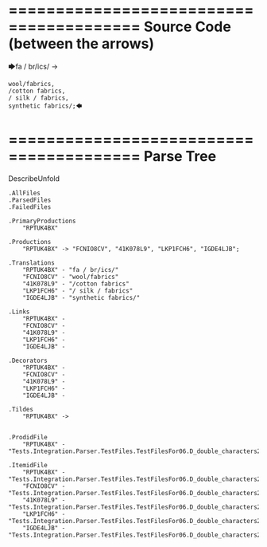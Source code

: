========================================
Source Code (between the arrows)
========================================

🡆fa / br/ics/ ->

    wool/fabrics,
    /cotton fabrics,
    / silk / fabrics,
    synthetic fabrics/;🡄

========================================
Parse Tree
========================================
DescribeUnfold

    .AllFiles
    .ParsedFiles
    .FailedFiles

    .PrimaryProductions
        "RPTUK4BX" 

    .Productions
        "RPTUK4BX" -> "FCNIO8CV", "41K078L9", "LKP1FCH6", "IGDE4LJB";

    .Translations
        "RPTUK4BX" - "fa / br/ics/"
        "FCNIO8CV" - "wool/fabrics"
        "41K078L9" - "/cotton fabrics"
        "LKP1FCH6" - "/ silk / fabrics"
        "IGDE4LJB" - "synthetic fabrics/"

    .Links
        "RPTUK4BX" - 
        "FCNIO8CV" - 
        "41K078L9" - 
        "LKP1FCH6" - 
        "IGDE4LJB" - 

    .Decorators
        "RPTUK4BX" - 
        "FCNIO8CV" - 
        "41K078L9" - 
        "LKP1FCH6" - 
        "IGDE4LJB" - 

    .Tildes
        "RPTUK4BX" -> 


    .ProdidFile
        "RPTUK4BX" - "Tests.Integration.Parser.TestFiles.TestFilesFor06.D_double_characters2.ds"

    .ItemidFile
        "RPTUK4BX" - "Tests.Integration.Parser.TestFiles.TestFilesFor06.D_double_characters2.ds"
        "FCNIO8CV" - "Tests.Integration.Parser.TestFiles.TestFilesFor06.D_double_characters2.ds"
        "41K078L9" - "Tests.Integration.Parser.TestFiles.TestFilesFor06.D_double_characters2.ds"
        "LKP1FCH6" - "Tests.Integration.Parser.TestFiles.TestFilesFor06.D_double_characters2.ds"
        "IGDE4LJB" - "Tests.Integration.Parser.TestFiles.TestFilesFor06.D_double_characters2.ds"

